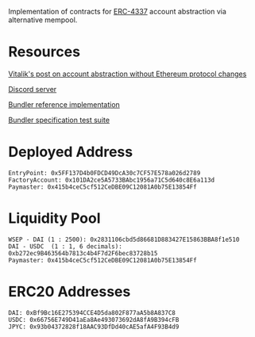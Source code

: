 Implementation of contracts for [ERC-4337](https://eips.ethereum.org/EIPS/eip-4337) account abstraction via alternative mempool.

# Resources

[Vitalik's post on account abstraction without Ethereum protocol changes](https://medium.com/infinitism/erc-4337-account-abstraction-without-ethereum-protocol-changes-d75c9d94dc4a)

[Discord server](http://discord.gg/fbDyENb6Y9)

[Bundler reference implementation](https://github.com/eth-infinitism/bundler)

[Bundler specification test suite](https://github.com/eth-infinitism/bundler-spec-tests)

# Deployed Address
```
EntryPoint: 0x5FF137D4b0FDCD49DcA30c7CF57E578a026d2789
FactoryAccount: 0x101DA2ce5A5733BAbc1956a71C5d640c8E6a113d
Paymaster: 0x415b4ceC5cf512CeDBE09C12081A0b75E13854Ff
```

# Liquidity Pool
```
WSEP - DAI (1 : 2500): 0x2831106cbd5d86681D883427E15863BBA8f1e510
DAI - USDC  (1 : 1, 6 decimals): 0xb272ec9B463564b7813c4b4F7d2F6bec83728b15
Paymaster: 0x415b4ceC5cf512CeDBE09C12081A0b75E13854Ff
```

# ERC20 Addresses
```
DAI: 0xBf9Bc16E275394CCE4D5da802F877aA5b8A837C8
USDC: 0x66756E749D41aEa8Ae493073692dA8fA9B394cFB
JPYC: 0x93b04372828f18AAC93DfDd40cAE5afA4F93B4d9
```